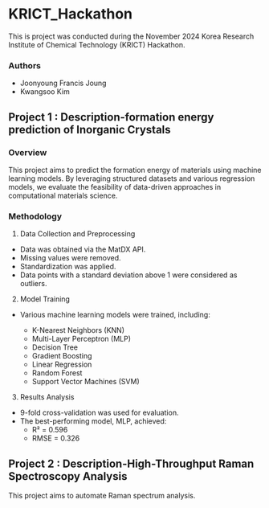 # KRICT_Hackathon
This is project was conducted during the November 2024 Korea Research Institute of Chemical Technology (KRICT) Hackathon.
 ### Authors
  - Joonyoung Francis Joung
  - Kwangsoo Kim

## Project 1 : Description-formation energy prediction of Inorganic Crystals
### Overview
This project aims to predict the formation energy of materials using machine learning models. By leveraging structured datasets and various regression models, we evaluate the feasibility of data-driven approaches in computational materials science.

### Methodology
1. Data Collection and Preprocessing

- Data was obtained via the MatDX API.
- Missing values were removed.
- Standardization was applied.
- Data points with a standard deviation above 1 were considered as outliers.
2. Model Training
- Various machine learning models were trained, including:

  - K-Nearest Neighbors (KNN)
  - Multi-Layer Perceptron (MLP)
  - Decision Tree
  - Gradient Boosting
  - Linear Regression
  - Random Forest
  - Support Vector Machines (SVM)

3. Results Analysis

- 9-fold cross-validation was used for evaluation.
- The best-performing model, MLP, achieved:
  - R² = 0.596
  - RMSE = 0.326




## Project 2 : Description-High-Throughput Raman Spectroscopy Analysis
This project aims to automate Raman spectrum analysis.
